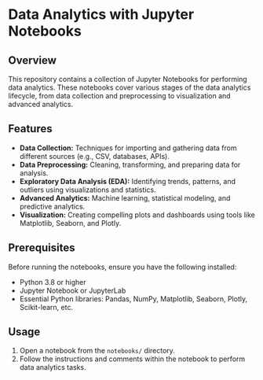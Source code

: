 # Data Analytics with Jupyter Notebooks

## Overview
This repository contains a collection of Jupyter Notebooks for performing data analytics. These notebooks cover various stages of the data analytics lifecycle, from data collection and preprocessing to visualization and advanced analytics.

## Features
- **Data Collection:** Techniques for importing and gathering data from different sources (e.g., CSV, databases, APIs).
- **Data Preprocessing:** Cleaning, transforming, and preparing data for analysis.
- **Exploratory Data Analysis (EDA):** Identifying trends, patterns, and outliers using visualizations and statistics.
- **Advanced Analytics:** Machine learning, statistical modeling, and predictive analytics.
- **Visualization:** Creating compelling plots and dashboards using tools like Matplotlib, Seaborn, and Plotly.

## Prerequisites
Before running the notebooks, ensure you have the following installed:
- Python 3.8 or higher
- Jupyter Notebook or JupyterLab
- Essential Python libraries: Pandas, NumPy, Matplotlib, Seaborn, Plotly, Scikit-learn, etc.


## Usage
1. Open a notebook from the `notebooks/` directory.
2. Follow the instructions and comments within the notebook to perform data analytics tasks.
